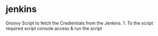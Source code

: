 # jenkins

Groovy Script to fetch the Credientials from the Jenkins.
    1. To the script required script console access & run the script
